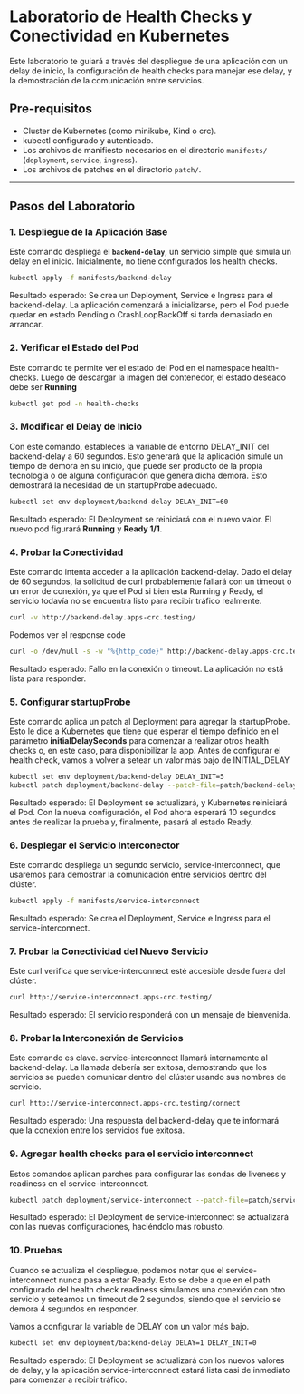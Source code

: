 # Laboratorio de Health Checks y Conectividad en Kubernetes

Este laboratorio te guiará a través del despliegue de una aplicación con un delay de inicio, la configuración de health checks para manejar ese delay, y la demostración de la comunicación entre servicios.

## Pre-requisitos
* Cluster de Kubernetes (como minikube, Kind o crc).
* kubectl configurado y autenticado.
* Los archivos de manifiesto necesarios en el directorio `manifests/` (`deployment`, `service`, `ingress`).
* Los archivos de patches en el directorio `patch/`.

---

## Pasos del Laboratorio

### 1. Despliegue de la Aplicación Base

Este comando despliega el **`backend-delay`**, un servicio simple que simula un delay en el inicio. Inicialmente, no tiene configurados los health checks.

```bash
kubectl apply -f manifests/backend-delay
```

Resultado esperado: Se crea un Deployment, Service e Ingress para el backend-delay. La aplicación comenzará a inicializarse, pero el Pod puede quedar en estado Pending o CrashLoopBackOff si tarda demasiado en arrancar.

### 2. Verificar el Estado del Pod

Este comando te permite ver el estado del Pod en el namespace health-checks. Luego de descargar la imágen del contenedor, el estado deseado debe ser **Running**

```bash
kubectl get pod -n health-checks
```


### 3. Modificar el Delay de Inicio
Con este comando, estableces la variable de entorno DELAY_INIT del backend-delay a 60 segundos. Esto generará que la aplicación simule un tiempo de demora en su inicio, que puede ser producto de la propia tecnología o de alguna configuración que genera dicha demora. Esto demostrará la necesidad de un startupProbe adecuado.

```bash
kubectl set env deployment/backend-delay DELAY_INIT=60
```

Resultado esperado: El Deployment se reiniciará con el nuevo valor. El nuevo pod figurará **Running** y **Ready 1/1**.

### 4. Probar la Conectividad
Este comando intenta acceder a la aplicación backend-delay. Dado el delay de 60 segundos, la solicitud de curl probablemente fallará con un timeout o un error de conexión, ya que el Pod si bien esta Running y Ready, el servicio todavía no se encuentra listo para recibir tráfico realmente.

```bash
curl -v http://backend-delay.apps-crc.testing/
```

Podemos ver el response code
```bash 
curl -o /dev/null -s -w "%{http_code}" http://backend-delay.apps-crc.testing
```

Resultado esperado: Fallo en la conexión o timeout. La aplicación no está lista para responder.

### 5. Configurar startupProbe

Este comando aplica un patch al Deployment para agregar la startupProbe. Esto le dice a Kubernetes que tiene que esperar el tiempo definido en el parámetro **initialDelaySeconds** para comenzar a realizar otros health checks o, en este caso, para disponibilizar la app. Antes de configurar el health check, vamos a volver a setear un valor más bajo de INITIAL_DELAY

```bash
kubectl set env deployment/backend-delay DELAY_INIT=5
kubectl patch deployment/backend-delay --patch-file=patch/backend-delay-deployment.yaml
```

Resultado esperado: El Deployment se actualizará, y Kubernetes reiniciará el Pod. Con la nueva configuración, el Pod ahora esperará 10 segundos antes de realizar la prueba y, finalmente, pasará al estado Ready.



### 6. Desplegar el Servicio Interconector
Este comando despliega un segundo servicio, service-interconnect, que usaremos para demostrar la comunicación entre servicios dentro del clúster.

```bash
kubectl apply -f manifests/service-interconnect
```

Resultado esperado: Se crea el Deployment, Service e Ingress para el service-interconnect.

### 7. Probar la Conectividad del Nuevo Servicio
Este curl verifica que service-interconnect esté accesible desde fuera del clúster.

```bash
curl http://service-interconnect.apps-crc.testing/
```

Resultado esperado: El servicio responderá con un mensaje de bienvenida.

### 8. Probar la Interconexión de Servicios
Este comando es clave. service-interconnect llamará internamente al backend-delay. La llamada debería ser exitosa, demostrando que los servicios se pueden comunicar dentro del clúster usando sus nombres de servicio.

```bash
curl http://service-interconnect.apps-crc.testing/connect
```
Resultado esperado: Una respuesta del backend-delay que te informará que la conexión entre los servicios fue exitosa.

### 9. Agregar health checks para el servicio interconnect

Estos comandos aplican parches para configurar las sondas de liveness y readiness en el service-interconnect.

```bash
kubectl patch deployment/service-interconnect --patch-file=patch/service-interconnect.yaml
```

Resultado esperado: El Deployment de service-interconnect se actualizará con las nuevas configuraciones, haciéndolo más robusto.

### 10. Pruebas

Cuando se actualiza el despliegue, podemos notar que el service-interconnect nunca pasa a estar Ready. 
Esto se debe a que en el path configurado del health check readiness simulamos una conexión con otro servicio y seteamos un timeout de 2 segundos, siendo que el servicio se demora 4 segundos en responder.

Vamos a configurar la variable de DELAY con un valor más bajo.

```bash
kubectl set env deployment/backend-delay DELAY=1 DELAY_INIT=0
```

Resultado esperado: El Deployment se actualizará con los nuevos valores de delay, y la aplicación service-interconnect estará lista casi de inmediato para comenzar a recibir tráfico.